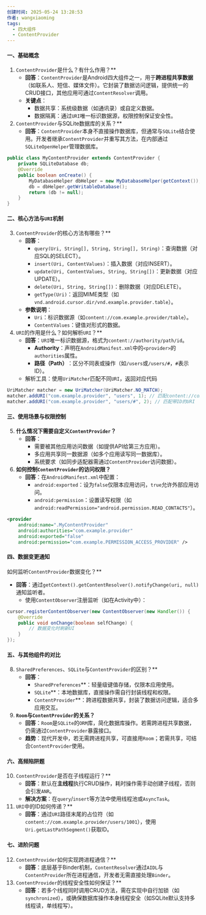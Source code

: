 ```yaml
---
创建时间: 2025-05-24 13:28:53
作者: wangxiaoming
tags:
  - 四大组件
  - ContentProvider
---
```

#### 一、基础概念
1. `ContentProvider`是什么？有什么作用？​**​
    - ​**回答**​：`ContentProvider`是Android四大组件之一，用于**跨进程共享数据**​（如联系人、短信、媒体文件）。它封装了数据访问逻辑，提供统一的CRUD接口，其他应用可通过`ContentResolver`调用。
    - ​**关键点**​：
        - 数据共享：系统级数据（如通讯录）或自定义数据。
        - 数据隔离：通过`URI`唯一标识数据源，权限控制保证安全性。
2. ​`ContentProvider`与SQLite数据库的关系？​**​
    - ​**回答**​：`ContentProvider`本身不直接操作数据库，但通常与`SQLite`结合使用。开发者继承`ContentProvider`并重写其方法，在内部通过`SQLiteOpenHelper`管理数据库。
```java
public class MyContentProvider extends ContentProvider {
    private SQLiteDatabase db;
    @Override
    public boolean onCreate() {
        MyDatabaseHelper dbHelper = new MyDatabaseHelper(getContext());
        db = dbHelper.getWritableDatabase();
        return (db != null);
    }
}
```
#### 二、核心方法与`URI`机制
3. ​`ContentProvider`的核心方法有哪些？​**​
    - ​**回答**​：
        - `query(Uri, String[], String, String[], String)`：查询数据（对应SQL的SELECT）。
        - `insert(Uri, ContentValues)`：插入数据（对应INSERT）。
        - `update(Uri, ContentValues, String, String[])`：更新数据（对应UPDATE）。
        - `delete(Uri, String, String[])`：删除数据（对应DELETE）。
        - `getType(Uri)`：返回MIME类型（如`vnd.android.cursor.dir/vnd.example.provider.table`）。
    - ​**参数说明**​：
        - `Uri`：标识数据源（如`content://com.example.provider/table`）。
        - `ContentValues`：键值对形式的数据。
4. ​`URI`的作用是什么？如何解析`URI`？​**​
    - ​**回答**​：`URI`唯一标识数据源，格式为`content://authority/path/id`。
        - ​**Authority**​：声明在`AndroidManifest.xml`中的`<provider>`的`authorities`属性。
        - ​**路径（Path）​**​：区分不同表或操作（如`/users`或`/users/#`，`#`表示ID）。
    - 解析工具：使用`UriMatcher`匹配不同`URI`，返回对应代码
```java
UriMatcher matcher = new UriMatcher(UriMatcher.NO_MATCH);
matcher.addURI("com.example.provider", "users", 1); // 匹配content://com.example.provider/users
matcher.addURI("com.example.provider", "users/#", 2); // 匹配带ID的URI
```
#### 三、使用场景与权限控制
5. ​**什么情况下需要自定义`ContentProvider`？​**​
    - ​**回答**​：
        - 需要被其他应用访问数据（如提供API给第三方应用）。
        - 多应用共享同一数据源（如多个应用读写同一数据库）。
        - 系统要求（如同步适配器需通过`ContentProvider`访问数据）。
6. ​**如何控制`ContentProvider`的访问权限？​**​
    - ​**回答**​：在`AndroidManifest.xml`中配置：
        - `android:exported`：设为`false`仅限本应用访问，`true`允许外部应用访问。
        - `android:permission`：设置读写权限（如`android:readPermission="android.permission.READ_CONTACTS"`）。
```xml
<provider
    android:name=".MyContentProvider"
    android:authorities="com.example.provider"
    android:exported="false"
    android:permission="com.example.PERMISSION_ACCESS_PROVIDER" />
```
#### 四、数据变更通知
如何监听`ContentProvider`数据变化？​**​
- ​**回答**​：通过`getContext().getContentResolver().notifyChange(uri, null)`通知监听者。
    - 使用`ContentObserver`注册监听（如在Activity中）：
```java
cursor.registerContentObserver(new ContentObserver(new Handler()) {
    @Override
    public void onChange(boolean selfChange) {
        // 数据变化时刷新UI
    }
});
```
#### 五、与其他组件的对比
8. ​`SharedPreferences`、`SQLite`与`ContentProvider`的区别？​**​
    - ​**回答**​：
        - ​`SharedPreferences`**​：轻量级键值存储，仅限本应用使用。
        - ​`SQLite`**​：本地数据库，直接操作需自行封装线程和权限。
        - ​`ContentProvider`**​：跨进程数据共享，封装了数据访问逻辑，适合多应用交互。
9. ​**`Room`与`ContentProvider`的关系？​**​
    - ​**回答**​：`Room`是`SQLite`的`ORM`库，简化数据库操作。若需跨进程共享数据，仍需通过`ContentProvider`暴露接口。
    - ​**趋势**​：现代开发中，若无需跨进程共享，可直接用`Room`；若需共享，可结合`ContentProvider`使用。
#### 六、高频陷阱题
10. ​`ContentProvider`是否在子线程运行？​**​
    - ​**回答**​：默认在**主线程**执行CRUD操作，耗时操作需手动创建子线程，否则会引发`ANR`。
    - ​**解决方案**​：在`query`/`insert`等方法中使用线程池或`AsyncTask`。
11. ​`URI`中的ID如何传递？​**​
    - ​**回答**​：通过`URI`路径末尾的占位符（如`content://com.example.provider/users/1001`），使用`Uri.getLastPathSegment()`获取ID。
#### 七、进阶问题
12. ​`ContentProvider`如何实现跨进程通信？​**​
    - ​**回答**​：底层基于Binder机制，`ContentResolver`通过`AIDL`与`ContentProvider`所在进程通信，开发者无需直接处理`Binder`。
13. ​`ContentProvider`的线程安全性如何保证？​**​
    - ​**回答**​：若多个线程同时调用CRUD方法，需在实现中自行加锁（如`synchronized`），或确保数据库操作本身线程安全（如SQLite默认支持多线程读，单线程写）。